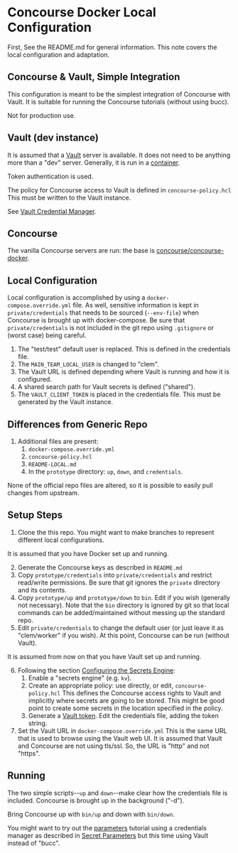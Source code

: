 # Concourse Docker Local Configuration

First, See the README.md for general information.  This note covers the local configuration
and adaptation.

## Concourse & Vault, Simple Integration

This configuration is meant to be the simplest integration of Concourse with Vault.
It is suitable for running the Concourse tutorials (without using bucc).

Not for production use.

## Vault (dev instance)

It is assumed that a [Vault](https://www.vaultproject.io/) server is available.
It does not need to be anything more than a "dev" server.  Generally, it is
run in a [container](https://github.com/hashicorp/docker-vault).

Token authentication is used.

The policy for Concourse access to Vault is defined in `concourse-policy.hcl`  This must be
written to the Vault instance.

See [Vault Credential Manager](https://concourse-ci.org/vault-credential-manager.html).

## Concourse

The vanilla Concourse servers are run: the base is [concourse/concourse-docker](https://github.com/concourse/concourse-docker).

## Local Configuration

Local configuration is accomplished by using a `docker-compose.override.yml` file.
As well, sensitive information is kept in `private/credentials` that needs to
be sourced (`--env-file`) when Concourse is brought up with docker-compose.
Be sure that `private/credentials` is not included in the git repo using `.gitignore`
or (worst case) being careful.

1. The "test/test" default user is replaced. This is defined in the credentials file.
2. The `MAIN_TEAM_LOCAL_USER` is changed to "clem".
3. The Vault URL is defined depending where Vault is running and how it is configured.
4. A shared search path for Vault secrets is defined ("shared").
5. The `VAULT_CLIENT_TOKEN` is placed in the credentials file.  This must be generated by the Vault instance.

## Differences from Generic Repo

1. Additional files are present:
    1. `docker-compose.override.yml`
    2. `concourse-policy.hcl`
    3. `README-LOCAL.md`
    4. In the `prototype` directory: `up`, `down`, and `credentials`.

None of the official repo files are altered, so it is possible to easily pull
changes from upstream.

## Setup Steps

1. Clone the this repo.  You might want to make branches to represent different local configurations.

It is assumed that you have Docker set up and running.

2. Generate the Concourse keys as described in `README.md`
3. Copy `prototype/credentials` into `private/credentials` and restrict read/write permissions. Be sure that git ignores the `private` directory and its contents.
4. Copy `prototype/up` and `prototype/down` to `bin`.  Edit if you wish (generally not necessary).  Note that the `bin` directory is ignored by git so that local commands can be added/maintained without messing up the standard repo.
5. Edit `private/credentials` to change the default user (or just leave it as "clem/worker" if you wish). At this point, Concourse can be run (without Vault).

It is assumed from now on that you have Vault set up and running.

6. Following the section [Configuring the Secrets Engine](https://concourse-ci.org/vault-credential-manager.html#configuring-the-secrets-engine):
    1. Enable a "secrets engine" (e.g. `kv`).
    2. Create an appropriate policy: use directly, or edit, `concourse-policy.hcl` This defines the Concourse access rights to Vault and implicitly where secrets are going to be stored. This might be good point to create some secrets in the location specified in the policy.
    3. Generate a [Vault token](https://concourse-ci.org/vault-credential-manager.html#vault-periodic-token). Edit the credentials file, adding the token string.
7. Set the Vault URL in `docker-compose.override.yml`  This is the same URL that is used to browse using the Vault web UI. It is assumed that Vault and Concourse are not using tls/ssl. So, the URL is "http" and not "https".

## Running

The two simple scripts--`up` and `down`--make clear how
the credentials file is included.  Concourse is brought up in the background ("-d").

Bring Concourse up with `bin/up` and down with `bin/down`.

You might want to try out the [parameters](https://concoursetutorial.com/basics/parameters/) tutorial using a credentials manager as described in [Secret Parameters](https://concoursetutorial.com/basics/secret-parameters/) but this time using Vault instead of "bucc".
